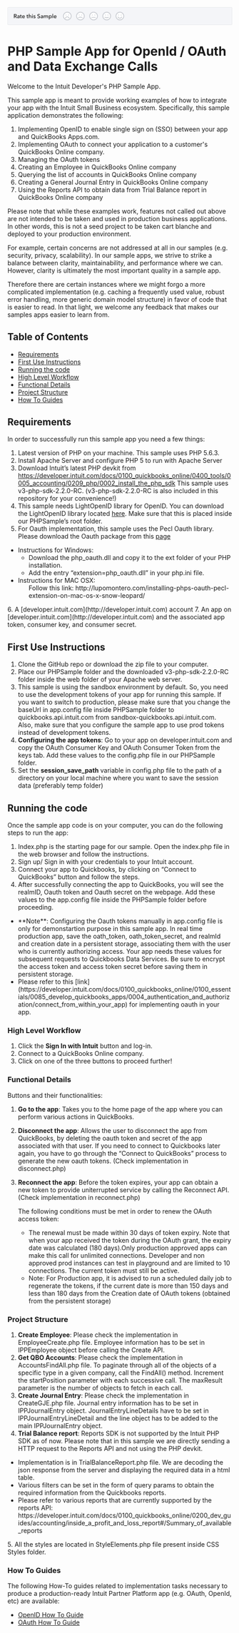 [![Sample Banner](views/Sample.png)][ss1]

PHP Sample App for OpenId / OAuth and Data Exchange Calls
===

Welcome to the Intuit Developer's PHP Sample App.

This sample app is meant to provide working examples of how to integrate your app with the Intuit Small Business ecosystem. Specifically, this sample application demonstrates the following:


1. Implementing OpenID to enable single sign on (SSO) between your app and QuickBooks Apps.com.
2. Implementing OAuth to connect your application to a customer's QuickBooks Online company. 
3. Managing the OAuth tokens
4. Creating an Employee in QuickBooks Online company
5. Querying the list of accounts in QuickBooks Online company
6. Creating a General Journal Entry in QuickBooks Online company
7. Using the Reports API to obtain data from Trial Balance report in QuickBooks Online company

Please note that while these examples work, features not called out above are not intended to be taken and used in production business applications. In other words, this is not a seed project to be taken cart blanche and deployed to your production environment.  

For example, certain concerns are not addressed at all in our samples (e.g. security, privacy, scalability). In our sample apps, we strive to strike a balance between clarity, maintainability, and performance where we can. However, clarity is ultimately the most important quality in a sample app.

Therefore there are certain instances where we might forgo a more complicated implementation (e.g. caching a frequently used value, robust error handling, more generic domain model structure) in favor of code that is easier to read. In that light, we welcome any feedback that makes our samples apps easier to learn from.

## Table of Contents

* [Requirements](#requirements)
* [First Use Instructions](#first-use-instructions)
* [Running the code](#running-the-code)
* [High Level Workflow](#high-level-workflow)
* [Functional Details](#functional-details)
* [Project Structure](#project-structure)
* [How To Guides](#how-to-guides)


## Requirements

In order to successfully run this sample app you need a few things:

1. Latest version of PHP on your machine. This sample uses PHP 5.6.3.
2. Install Apache Server and configure PHP 5 to run with Apache Server
3. Download Intuit’s latest PHP devkit from https://developer.intuit.com/docs/0100_quickbooks_online/0400_tools/0005_accounting/0209_php/0002_install_the_php_sdk This sample uses v3-php-sdk-2.2.0-RC. (v3-php-sdk-2.2.0-RC is also included in this repository for your convenience!) 
4. This sample needs LightOpenID library for OpenID. You can download  the LightOpenID library located [here](https://gitorious.org/lightopenid). Make sure that this is placed inside our PHPSample’s root folder.
5. For Oauth implementation, this sample uses the Pecl Oauth library. Please download the Oauth 
package from this [page](http://pecl.php.net/package/oauth)
<ul>
  <li>Instructions for Windows:
      <ul>
      <li>
      Download the php_oauth.dll and copy it to the ext folder of your PHP installation.
      </li>
      <li>
      Add the entry “extension=php_oauth.dll” in your php.ini file.
      </li>
      </ul>
  </li>
  <li>Instructions for MAC OSX:
      <ul>
      Follow this link: http://lupomontero.com/installing-phps-oauth-pecl-extension-on-mac-os-x-snow-leopard/
      </ul>
  </li>
</ul>
6. A [developer.intuit.com](http://developer.intuit.com) account
7. An app on [developer.intuit.com](http://developer.intuit.com) and the associated app token, consumer key, and consumer secret.

## First Use Instructions

1. Clone the GitHub repo or download the zip file to your computer.
2. Place our PHPSample folder and the downloaded v3-php-sdk-2.2.0-RC folder inside the web folder of your Apache web server.
3. This sample is using the sandbox environment by default. So, you need to use the development tokens of your app for running this sample. If you want to switch to production, please make sure that you change the baseUrl in app.config file inside PHPSample folder to quickbooks.api.intuit.com from sandbox-quickbooks.api.intuit.com. Also, make sure that you configure the sample app to use prod tokens instead of development tokens.
4. **Configuring the app tokens**: Go to your app on developer.intuit.com and copy the OAuth Consumer Key and OAuth Consumer Token from the keys tab. Add these values to the config.php file in our PHPSample folder.
5. Set the **session_save_path** variable in config.php file to the path of a directory on your local machine where you want to save the session data (preferably temp folder)

## Running the code

Once the sample app code is on your computer, you can do the following steps to run the app:

1. Index.php is the starting page for our sample. Open the index.php file in the web browser and follow the instructions.
2. Sign up/ Sign in with your credentials to your Intuit account.
3. Connect your app to Quickbooks, by clicking on “Connect to QuickBooks” button and follow the steps.
4. After successfully connecting the app to QuickBooks, you will see the realmID, Oauth token and Oauth secret on the webpage. Add these values to the app.config file inside the PHPSample folder before proceeding.
<ul>
<li>
**Note**: Configuring the Oauth tokens manually in app.config file is only for demonstartion purpose in this sample app. In real time production app, save the oath_token, oath_token_secret, and realmId and creation date in a persistent storage, associating them with the user who is currently authorizing access. Your app needs these values for subsequent requests to Quickbooks Data Services. Be sure to encrypt the access token and access token secret before saving them in persistent storage.
</li>
<li>
Please refer to this [link](https://developer.intuit.com/docs/0100_quickbooks_online/0100_essentials/0085_develop_quickbooks_apps/0004_authentication_and_authorization/connect_from_within_your_app) for implementing oauth in your app.
</li>
</ul>

### High Level Workflow

1. Click the **Sign In with Intuit** button and log-in.
2. Connect to a QuickBooks Online company.
3. Click on one of the three buttons to proceed further!


### Functional Details
Buttons and their functionalities:

1. **Go to the app**: Takes you to the home page of the app where you can perform various actions in QuickBooks. 
2. **Disconnect the app**: Allows the user to disconnect the app from QuickBooks, by deleting the oauth token and secret of the app associated with that user.  If you need to connect to Quickbooks later again, you have to go through the “Connect to QuickBooks” process to generate the new oauth tokens. (Check implementation in disconnect.php) 
3. **Reconnect the app**: Before the token expires, your app can obtain a new token to provide uniterrupted service by calling the Reconnect API. (Check implementation in reconnect.php)
   
    The following conditions must be met in order to renew the OAuth access token:
    <ul>
        <li>The renewal must be made within 30 days of token expiry. Note that when your app received the token during the OAuth grant, the expiry date was calculated (180 days).Only production approved apps can make this call for unlimited connections. Developer and non approved prod instances can test in playground and are limited to 10 connections. The current token must still be active.</li>
        <li>Note: For Production app, it is advised to run a scheduled daily job to regenerate the tokens, if the current date is more than 150 days and less than 180 days from the Creation date of OAuth tokens (obtained from the persistent storage)</li>
    </ul>

### Project Structure
1.	**Create Employee**: Please check the implementation in EmployeeCreate.php file. Employee information has to be set in IPPEmployee object before calling the Create API.
2.	**Get QBO Accounts**: Please check the implementation in AccountsFindAll.php file. To paginate through all of the objects of a specific type in a given company, call the FindAll() method. Increment the startPosition parameter with each successive call.  The maxResult parameter is the number of objects to fetch in each call.
3.	**Create Journal Entry**: Please check the implementation in CreateGJE.php file. Journal entry information has to be set in IPPJournalEntry object. JournalEntryLineDetails have to be set in IPPJournalEntryLineDetail and the line object has to be added to the main IPPJournalEntry object.
4.	**Trial Balance report**: Reports SDK is not supported by the Intuit PHP SDK as of now. Please note that in this sample we are directly sending a HTTP request to the Reports API and not using the PHP devkit. 
<ul>
<li>Implementation is in TrialBalanceReport.php file. We are decoding the json response from the server and displaying the required data in a html table.</li>
<li>Various filters can be set in the form of query params to obtain the required information from the Quickbooks reports.</li>
<li>Please refer to various reports that are currently supported by the reports API: https://developer.intuit.com/docs/0100_quickbooks_online/0200_dev_guides/accounting/inside_a_profit_and_loss_report#/Summary_of_available_reports </li>
</ul>
5. All the styles are located in StyleElements.php file present inside CSS Styles folder.

### How To Guides

The following How-To guides related to implementation tasks necessary to produce a production-ready Intuit Partner Platform app (e.g. OAuth, OpenId, etc) are available:
* <a href="https://developer.intuit.com/docs/0100_quickbooks_online/0100_essentials/0085_develop_quickbooks_apps/0004_authentication_and_authorization/0011_from_the_intuit_app_center" target="_blank">OpenID How To Guide </a>
* <a href="https://developer.intuit.com/docs/0100_quickbooks_online/0100_essentials/0085_develop_quickbooks_apps/0004_authentication_and_authorization/connect_from_within_your_app" target="_blank">OAuth How To Guide </a>

[ss1]: https://help.developer.intuit.com/s/samplefeedback?cid=9010&repoName=SampleApp-PHP-for-OpenId-OAuth-V3APICalls

